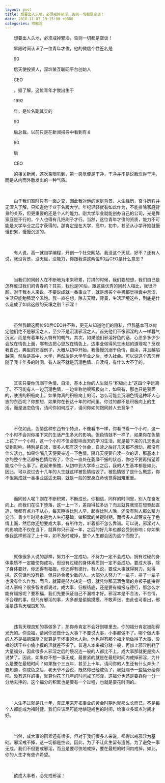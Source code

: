 ```yaml
---
layout: post
title: 想要出人头地，必须戒掉邪淫，否则一切都是空谈！
date: 2018-11-07 19:15:00 +0800
categories: 戒邪淫
---
```


　　想要出人头地，必须戒掉邪淫，否则一切都是空谈！
　　早段时间认识了一位青年才俊，他的微信个性签名是
　　90
　　后天使投资人，深圳某互联网平台创始人
　　CEO
　　。据了解，这位青年才俊出生于
　　1992
　　年，是位名副其实的
　　90
　　后总裁。以前只是在新闻报导中看到有关
　　90
　　后
　　CEO
　　的相关新闻，这次亲眼见到，第一感觉便是干净，干净并不是说脸洗得干净，而是从内而外散发出的一种气质。
　　 
　　由于我们暂时只有一面之交，因此我对他的家庭背景，人生经历，奋斗历程并无深入了解，只知道他毕业于名牌大学。年纪轻轻就有如此作为，不能排除家庭背景的关系，但更重要的还是个人的能力。刚大学毕业就能创办自己的公司，光是靠家庭是不行的，个人也得有几把刷子才行。当然，这位青年才俊的资质，能力不可能是大学毕业之后才获得的，那肯定是在大学，高中，初中，甚至从小学开始就慢慢积累，慢慢沉淀的。
　　 
　　有人说，高一就自学编程，开创一个社交网站，我没这个天赋，好不？还有人说，我没背景，没天赋，没能力，你跟我讲这两位90后CEO是什么意思？
　　 
　　当我们的同龄人在不断地为未来积累，打拼的时候，我们要想想，我们自己是怎样度过我们的青春的？其实，我也是90后，跟这些优秀的同龄人相比，我很汗颜。对于我本人来说，不要说成就一番事业了，就是想买个手机都觉得囊中羞涩，生活只能勉强混个温饱。我一直在想，除去天赋，背景，生活环境这些，到底是什么造成了如此这般的天壤之别？邪淫！
　　 
　　虽然我跟这两位90后CEO并不熟，更无从知道他们的隐私，但我基本可以肯定他们绝不是邪淫之人，至少不是沉湎邪淫之人。首先他们不像邪淫的人一样暮气沉沉，而是有着年轻人特有的朝气，其次，如果他们邪淫好色的话，心思多多少少会放在情色上面，哪有边把心思放在情色上，边事业做得风生水起的道理呢？反观我自己，典型的邪淫例子，大概从初中开始，我慢慢沉溺于色情，自渎，并且越陷越深，然后是高中，大学，再然后是大学毕业之后，步入社会。可以说这个恶习伴随了我十年多的时间，有人说不就是沉溺色情、自渎吗，有什么大不了的。
　　 
　　其实只要你沉溺于色情、自渎，基本上你的人生就与“积极向上”这四个字远离了。不可能有人一边沉溺色情，一边宣称他很积极向上，如果有，那也只是表面的，肤浅的积极向上。如果你真的积极向上的话，怎么可能会沉溺色情这种坏人心志的东西呢？你想想，如果你在长达十年的时间里，你过的都不是积极向上的生活，而是迷恋色情，请问你如何成才，请问你如何跟同龄人去竞争？
　　 
　　不仅如此，色情这种东西有个特点，不像看书一样，你看书看一个小时，这一个小时不会对你接下来的生活产生多大的影响。但色情就不一样了，如果你在色情上花了一个小时，这一个小时不但会影响当天的学习生活，就是接下来的几天也会受到影响。特别是自渎，很多人都有这个体会，自渎之后好几天都不想动，都没有什么活力。如果你隔几天便要亲近一下色情，隔几天便要自渎一次的话，那基本上你的整个生活都被色情给毁了，你会一直处在萎靡不振的状态，你也不要再指望着能成个什么事了。说起来惭愧，从初中到大学毕业之后，我的人生基本都是如此。因此，可以说过去十几年的人生就这样被色情给毁了。被色情毁了是什么概念，你不但离成就一番事业遥遥无期，就是一般的安身立命也觉得困难重重。
　　 
　　而同龄人呢？则在不断积累，不断成长，你相信，同样的时间里，别人在奋发向上，而我们在往下堕落，这一上一下，差距得拉多远？而且就算我现在想奋起直追，我都有点力不从心，每天睡得比别人早，起得比别人晚，还没有别人那么精力充沛。青少年时期本是为人生打基础，做积累的关键时期，而很多人却荒废在了色情上面，然后你还想要成大事，有所作为，听着都不怎么靠谱。可以说，邪淫对人的影响绝不仅在当下，就算你只邪淫一年，之后的好几年也都会受到影响；你如果像我这样邪淫了上十年，如不及时戒掉，整个人生都会因为这个而毁了。
　　 
　　就像很多人说的那样，努力不一定成功，不努力一定不会成功。拥有过硬的身体素质不一定能使你成功，但没有过硬的身体素质则一定不会成功。要成大事，除了身体要好，你还得有福报，你还得有德行。有人说，要成大事就得努力，就得拼。这句话也没有错，但只适合极少数的人，大部分人努力了一辈子，拼了一辈子也没有什么作为。而且，就算是努力决定一切，就凭你那沉湎色情的身板子能拼得过人家吗？很多智者都说过，成大事，归根结底，还是要有福报与德行，那怎么才能有福报呢？要积福，我们先要保证自己不漏福才好。邪淫本是不合法，不合情，不合理的事，但凡有邪淫的事，大多都是偷偷摸摸，不敢声张，由此也可看出，邪淫是违背天理良知的。
　　 
　　违背天理良知的事做多了，那你命肯定不会好到哪里去，你的福分肯定被削得光光的。你没福，请问你还做什么大事？不要说大事，小事都做不了。哪个做大事的人不是福德深厚？就算是干坏事的大人物，他也得有那个福才能做得了大事，没福的话干些小偷小摸的活就差不多了。普通人本来福分就一般，再加上邪淫削耗了大量福分，因此很多人邪淫之后的境况连一般的人都比不上，成大事那就更是痴人说梦了。因此，如果你不想一事无成，最要紧的就是在最短时间内戒掉邪淫，为什么是要在最短时间？如果拖个三五年，甚至上十年，请问你的人生还有什么奔头？要知道，你戒色之后，老天爷不会说，既然你已经戒色了，我就赐予一些福分给你吧。没有这样的事，就算你花了几年的时间戒了邪淫，这福分也还是要靠你一分一分地去挣的，这个福分的积累也是要有一个过程，也就是要花时间的。
　　 
　　人生不过就是几十年，真正用来开拓事业的黄金时期也就那么长而已，不是每个人都能成为褚时健。我们应该尽可能地缩短戒色的时间，给事业多留点时间才好。
　　 
　　当然，成大事的因素还有很多，但对于我们很多人来说，都得以戒邪淫为基础。邪淫戒不掉，这一切都是空谈。因此，为了不让此生留有遗憾，为了避免一事无成，我们不但要戒邪淫，而且是要尽快地戒掉，要在最短的时间内戒掉，如此，你的人生才有些许希望。
　　 
　　欲成大事者，必先戒邪淫！